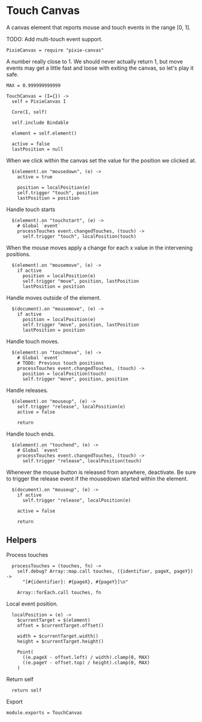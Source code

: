 Touch Canvas
============

A canvas element that reports mouse and touch events in the range [0, 1].

TODO: Add multi-touch event support.

    PixieCanvas = require "pixie-canvas"

A number really close to 1. We should never actually return 1, but move events
may get a little fast and loose with exiting the canvas, so let's play it safe.

    MAX = 0.999999999999

    TouchCanvas = (I={}) ->
      self = PixieCanvas I

      Core(I, self)

      self.include Bindable

      element = self.element()

      active = false
      lastPosition = null

When we click within the canvas set the value for the position we clicked at.

      $(element).on "mousedown", (e) ->
        active = true

        position = localPosition(e)
        self.trigger "touch", position
        lastPosition = position

Handle touch starts

      $(element).on "touchstart", (e) ->
        # Global `event`
        processTouches event.changedTouches, (touch) ->
          self.trigger "touch", localPosition(touch)

When the mouse moves apply a change for each x value in the intervening positions.

      $(element).on "mousemove", (e) ->
        if active
          position = localPosition(e)
          self.trigger "move", position, lastPosition
          lastPosition = position

Handle moves outside of the element.

      $(document).on "mousemove", (e) ->
        if active
          position = localPosition(e)
          self.trigger "move", position, lastPosition
          lastPosition = position

Handle touch moves.

      $(element).on "touchmove", (e) ->
        # Global `event`
        # TODO: Previous touch positions
        processTouches event.changedTouches, (touch) ->
          position = localPosition(touch)
          self.trigger "move", position, position

Handle releases.

      $(element).on "mouseup", (e) ->
        self.trigger "release", localPosition(e)
        active = false

        return

Handle touch ends.

      $(element).on "touchend", (e) ->
        # Global `event`
        processTouches event.changedTouches, (touch) ->
          self.trigger "release", localPosition(touch)

Whenever the mouse button is released from anywhere, deactivate. Be sure to
trigger the release event if the mousedown started within the element.

      $(document).on "mouseup", (e) ->
        if active
          self.trigger "release", localPosition(e)

        active = false

        return

Helpers
-------

Process touches

      processTouches = (touches, fn) ->
        self.debug? Array::map.call touches, ({identifier, pageX, pageY}) ->
          "[#{identifier}: #{pageX}, #{pageY}]\n"

        Array::forEach.call touches, fn

Local event position.

      localPosition = (e) ->
        $currentTarget = $(element)
        offset = $currentTarget.offset()
  
        width = $currentTarget.width()
        height = $currentTarget.height()

        Point(
          ((e.pageX - offset.left) / width).clamp(0, MAX)
          ((e.pageY - offset.top) / height).clamp(0, MAX)
        )

Return self

      return self

Export

    module.exports = TouchCanvas
